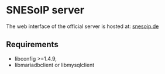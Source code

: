 # SNESoIP server #


The web interface of the official server is hosted at: [snesoip.de](http://snesoip.de
"SNESoIP server")


## Requirements ##

* libconfig >=1.4.9,
* libmariadbclient or libmysqlclient

